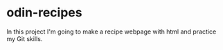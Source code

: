 # odin-recipes

In this project I'm going to make a recipe webpage with html and practice my Git skills.
